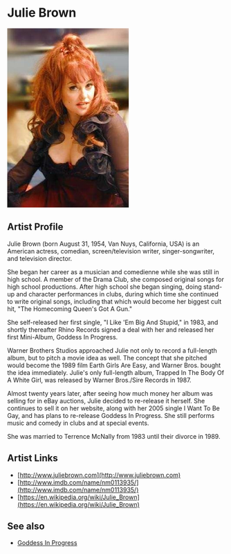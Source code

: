 # Julie Brown

![](../../assets/artists/Julie_Brown.png)

## Artist Profile

Julie Brown (born August 31, 1954, Van Nuys, California, USA) is an American actress, comedian, screen/television writer, singer-songwriter, and television director. 

She began her career as a musician and comedienne while she was still in high school. A member of the Drama Club, she composed original songs for high school productions. After high school she began singing, doing stand-up and character performances in clubs, during which time she continued to write original songs, including that which would become her biggest cult hit, "The Homecoming Queen's Got A Gun."

She self-released her first single, "I Like 'Em Big And Stupid," in 1983, and shortly thereafter Rhino Records signed a deal with her and released her first Mini-Album, Goddess In Progress.

Warner Brothers Studios approached Julie not only to record a full-length album, but to pitch a movie idea as well. The concept that she pitched would become the 1989 film Earth Girls Are Easy, and Warner Bros. bought the idea immediately. Julie's only full-length album, Trapped In The Body Of A White Girl, was released by Warner Bros./Sire Records in 1987.

Almost twenty years later, after seeing how much money her album was selling for in eBay auctions, Julie decided to re-release it herself. She continues to sell it on her website, along with her 2005 single I Want To Be Gay, and has plans to re-release Goddess In Progress. She still performs music and comedy in clubs and at special events.

She was married to Terrence McNally from 1983 until their divorce in 1989.

## Artist Links

- [http://www.juliebrown.com](http://www.juliebrown.com)
- [http://www.imdb.com/name/nm0113935/](http://www.imdb.com/name/nm0113935/)
- [https://en.wikipedia.org/wiki/Julie_Brown](https://en.wikipedia.org/wiki/Julie_Brown)


## See also

- [Goddess In Progress](Goddess_In_Progress.md)
